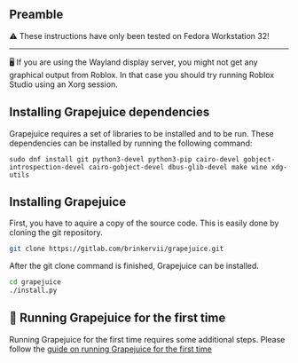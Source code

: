 ## Preamble

⚠ These instructions have only been tested on Fedora Workstation 32!

---

🖥 If you are using the Wayland display server, you might not get any graphical output from Roblox. In that case you should try running Roblox Studio using an Xorg session.

## Installing Grapejuice dependencies
Grapejuice requires a set of libraries to be installed and to be run. These dependencies can be installed by running the following command:
```shell
sudo dnf install git python3-devel python3-pip cairo-devel gobject-introspection-devel cairo-gobject-devel dbus-glib-devel make wine xdg-utils

```

## Installing Grapejuice
First, you have to aquire a copy of the source code. This is easily done by cloning the git repository.
```sh
git clone https://gitlab.com/brinkervii/grapejuice.git
```

After the git clone command is finished, Grapejuice can be installed.
```sh
cd grapejuice
./install.py
```

## 🚀 Running Grapejuice for the first time
Running Grapejuice for the first time requires some additional steps. Please follow the [guide on running Grapejuice for the first time](/Guides/First-time-setup)